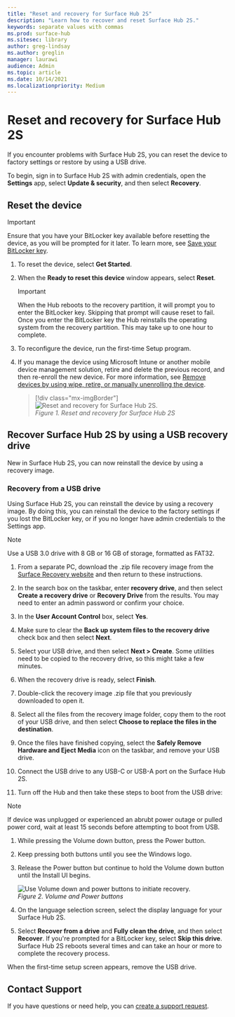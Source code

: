 ```yaml
---
title: "Reset and recovery for Surface Hub 2S"
description: "Learn how to recover and reset Surface Hub 2S."
keywords: separate values with commas
ms.prod: surface-hub
ms.sitesec: library
author: greg-lindsay
ms.author: greglin
manager: laurawi
audience: Admin
ms.topic: article
ms.date: 10/14/2021
ms.localizationpriority: Medium
---
```


# Reset and recovery for Surface Hub 2S

If you encounter problems with Surface Hub 2S, you can reset the device to factory settings or restore by using a USB drive.

To begin, sign in to Surface Hub 2S with admin credentials, open the **Settings** app, select **Update & security**, and then select **Recovery**.

## Reset the device

   > [!IMPORTANT]
   > Ensure that you have your BitLocker key available before resetting the device, as you will be prompted for it later. To learn more, see [Save your BitLocker key](save-bitlocker-key-surface-hub.md).

1. To reset the device, select **Get Started**.

2. When the **Ready to reset this device** window appears, select **Reset**.
  
   > [!IMPORTANT]
   > When the Hub reboots to the recovery partition, it will prompt you to enter the BitLocker key. Skipping that prompt will cause reset to fail. Once you enter the BitLocker key the Hub reinstalls the operating system from the recovery partition. This may take up to one hour to complete.
  
3. To reconfigure the device, run the first-time Setup program.

4. If you manage the device using Microsoft Intune or another mobile device management solution, retire and delete the previous record, and then re-enroll the new device. For more information, see [Remove devices by using wipe, retire, or manually unenrolling the device](/intune/devices-wipe).

   > [!div class="mx-imgBorder"]
   > ![*Reset and recovery for Surface Hub 2S*.](images/sh2-reset.png)
   <br/>*Figure 1. Reset and recovery for Surface Hub 2S*

## Recover Surface Hub 2S by using a USB recovery drive

New in Surface Hub 2S, you can now reinstall the device by using a recovery image.

### Recovery from a USB drive

Using Surface Hub 2S, you can reinstall the device by using a recovery image. By doing this, you can reinstall the device to the factory settings if you lost the BitLocker key, or if you no longer have admin credentials to the Settings app.

>[!NOTE]
>Use a USB 3.0 drive with 8 GB or 16 GB of storage, formatted as FAT32.

1. From a separate PC, download the .zip file recovery image from the [Surface Recovery website](https://support.microsoft.com/surfacerecoveryimage?devicetype=surfacehub2s) and then return to these instructions.

1. In the search box on the taskbar, enter **recovery drive**, and then select **Create a recovery drive** or **Recovery Drive** from the results. You may need to enter an admin password or confirm your choice.

1. In the **User Account Control** box, select **Yes**.

1. Make sure to clear the **Back up system files to the recovery drive** check box and then select **Next**.

1. Select your USB drive, and then select **Next > Create**.  Some utilities need to be copied to the recovery drive, so this might take a few minutes.

1. When the recovery drive is ready, select **Finish**.

1. Double-click the recovery image .zip file that you previously downloaded to open it.

1. Select all the files from the recovery image folder, copy them to the root of your USB drive, and then select **Choose to replace the files in the destination**.

1. Once the files have finished copying, select the **Safely Remove Hardware and Eject Media** icon on the taskbar, and remove your USB drive.

1. Connect the USB drive to any USB-C or USB-A port on the Surface Hub 2S.

1. Turn off the Hub and then take these steps to boot from the USB drive:

>[!NOTE]
>If device was unplugged or experienced an abrubt power outage or pulled power cord, wait at least 15 seconds before attempting to boot from USB.

   1. While pressing the Volume down button, press the Power button.
   1. Keep pressing both buttons until you see the Windows logo.
   1. Release the Power button but continue to hold the Volume down button until the Install UI begins.

      ![*Use Volume down and power buttons to initiate recovery*.](images/sh2-keypad.png)
      <br>*Figure 2. Volume and Power buttons*

   1. On the language selection screen, select the display language for your Surface Hub 2S.

   1. Select **Recover from a drive** and **Fully clean the drive**, and then select **Recover**. If you're prompted for a BitLocker key, select **Skip this drive**. Surface Hub 2S reboots several times and can take an hour or more to complete the recovery process.

When the first-time setup screen appears, remove the USB drive.

## Contact Support

If you have questions or need help, you can [create a support request](https://support.microsoft.com/supportforbusiness/productselection).
